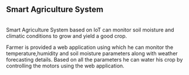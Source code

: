 <h2>Smart Agriculture System</h2><br>
Smart Agriculture System based on IoT can monitor soil moisture and climatic conditions to grow and yield a good crop. 

Farmer is provided a web application using which he can monitor the temperature,humidity and soil moisture parameters along with weather forecasting details. Based on all the parameters he can water his crop by controlling the motors using the web application. 
